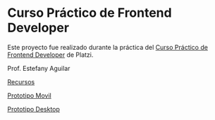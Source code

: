 # Curso Práctico de Frontend Developer

Este proyecto fue realizado durante la práctica del [Curso Práctico de Frontend Developer](https://platzi.com/cursos/frontend-developer-practico/) de Platzi.

Prof. Estefany Aguilar

[Recursos](https://scene.zeplin.io/project/60afeeed20af1378ed046538)

[Prototipo Movil](https://www.figma.com/proto/bcEVujIzJj5PNIWwF9pP2w/Platzi_YardSale?node-id=0-684&amp%3Bscaling=scale-down&amp%3Bpage-id=0%3A1&amp%3Bstarting-point-node-id=0%3A719)

[Prototipo Desktop](https://www.figma.com/proto/bcEVujIzJj5PNIWwF9pP2w/Platzi_YardSale?node-id=3-2112&amp%3Bscaling=scale-down&amp%3Bpage-id=0%3A998&amp%3Bstarting-point-node-id=5%3A2808)
